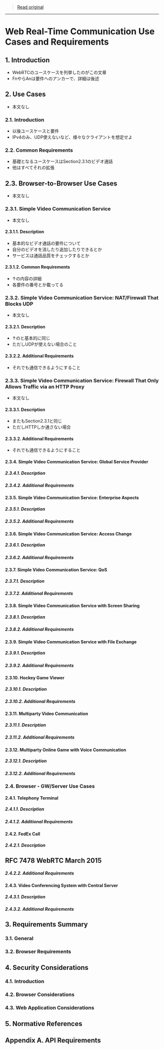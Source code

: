 > [Read original](../md/rfc7478.md)

---

# Web Real-Time Communication Use Cases and Requirements

## 1. Introduction

- WebRTCのユースケースを列挙したのがこの文章
- FnやらAnは要件へのアンカーで、詳細は後述

## 2. Use Cases

- 本文なし

### 2.1. Introduction

- 以後ユースケースと要件
- IPv4のみ、UDP使えないなど、様々なクライアントを想定せよ

### 2.2. Common Requirements

- 基礎となるユースケースはSection2.3.1のビデオ通話
- 他はすべてそれの拡張

## 2.3. Browser-to-Browser Use Cases

- 本文なし

### 2.3.1. Simple Video Communication Service

- 本文なし

#### 2.3.1.1. Description

- 基本的なビデオ通話の要件について
- 自分のビデオを消したり追加したりできるとか
- サービスは通話品質をチェックするとか

#### 2.3.1.2. Common Requirements

- ↑の内容の詳細
- 各要件の番号とか載ってる


### 2.3.2. Simple Video Communication Service: NAT/Firewall That Blocks UDP

- 本文なし

#### 2.3.2.1. Description

- ↑のと基本的に同じ
- ただしUDPが使えない場合のこと

#### 2.3.2.2. Additional Requirements

- それでも通信できるようにすること

### 2.3.3. Simple Video Communication Service: Firewall That Only Allows Traffic via an HTTP Proxy

- 本文なし

#### 2.3.3.1. Description

- またもSection2.3.1と同じ
- ただしHTTPしか通さない場合

#### 2.3.3.2. Additional Requirements

- それでも通信できるようにすること

#### 2.3.4. Simple Video Communication Service: Global Service Provider

##### 2.3.4.1. Description

##### 2.3.4.2. Additional Requirements

#### 2.3.5. Simple Video Communication Service: Enterprise Aspects

##### 2.3.5.1. Description

##### 2.3.5.2. Additional Requirements

#### 2.3.6. Simple Video Communication Service: Access Change

##### 2.3.6.1. Description

##### 2.3.6.2. Additional Requirements

#### 2.3.7. Simple Video Communication Service: QoS

##### 2.3.7.1. Description

##### 2.3.7.2. Additional Requirements

#### 2.3.8. Simple Video Communication Service with Screen Sharing

##### 2.3.8.1. Description

##### 2.3.8.2. Additional Requirements

#### 2.3.9. Simple Video Communication Service with File Exchange

##### 2.3.9.1. Description

##### 2.3.9.2. Additional Requirements

#### 2.3.10. Hockey Game Viewer

##### 2.3.10.1. Description

##### 2.3.10.2. Additional Requirements

#### 2.3.11. Multiparty Video Communication

##### 2.3.11.1. Description

##### 2.3.11.2. Additional Requirements

#### 2.3.12. Multiparty Online Game with Voice Communication

##### 2.3.12.1. Description

##### 2.3.12.2. Additional Requirements

### 2.4. Browser - GW/Server Use Cases

#### 2.4.1. Telephony Terminal

##### 2.4.1.1. Description

##### 2.4.1.2. Additional Requirements

#### 2.4.2. FedEx Call

##### 2.4.2.1. Description

## RFC 7478                         WebRTC                       March 2015

##### 2.4.2.2. Additional Requirements

#### 2.4.3. Video Conferencing System with Central Server

##### 2.4.3.1. Description

##### 2.4.3.2. Additional Requirements

## 3. Requirements Summary

### 3.1. General

### 3.2. Browser Requirements

## 4. Security Considerations

### 4.1. Introduction

### 4.2. Browser Considerations

### 4.3. Web Application Considerations

## 5. Normative References

## Appendix A. API Requirements
